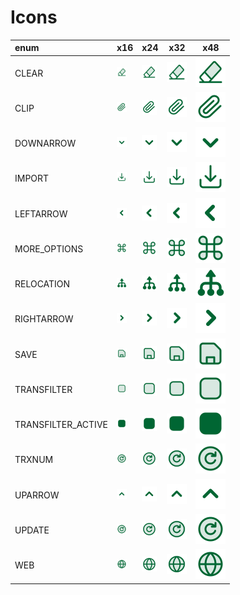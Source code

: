 # Icons

enum | x16 | x24 | x32 | x48
:-- | --- | --- | --- | ---
CLEAR | <img src="CLEAR.svg" width="16">  | <img src="CLEAR.svg" width="24">  | <img src="CLEAR.svg" width="32">  | <img src="CLEAR.svg" width="48"> 
CLIP | <img src="CLIP.svg" width="16">  | <img src="CLIP.svg" width="24">  | <img src="CLIP.svg" width="32">  | <img src="CLIP.svg" width="48"> 
DOWNARROW | <img src="DOWNARROW.svg" width="16">  | <img src="DOWNARROW.svg" width="24">  | <img src="DOWNARROW.svg" width="32">  | <img src="DOWNARROW.svg" width="48"> 
IMPORT | <img src="IMPORT.svg" width="16">  | <img src="IMPORT.svg" width="24">  | <img src="IMPORT.svg" width="32">  | <img src="IMPORT.svg" width="48"> 
LEFTARROW | <img src="LEFTARROW.svg" width="16">  | <img src="LEFTARROW.svg" width="24">  | <img src="LEFTARROW.svg" width="32">  | <img src="LEFTARROW.svg" width="48"> 
MORE_OPTIONS | <img src="MORE_OPTIONS.svg" width="16">  | <img src="MORE_OPTIONS.svg" width="24">  | <img src="MORE_OPTIONS.svg" width="32">  | <img src="MORE_OPTIONS.svg" width="48"> 
RELOCATION | <img src="RELOCATION.svg" width="16">  | <img src="RELOCATION.svg" width="24">  | <img src="RELOCATION.svg" width="32">  | <img src="RELOCATION.svg" width="48"> 
RIGHTARROW | <img src="RIGHTARROW.svg" width="16">  | <img src="RIGHTARROW.svg" width="24">  | <img src="RIGHTARROW.svg" width="32">  | <img src="RIGHTARROW.svg" width="48"> 
SAVE | <img src="SAVE.svg" width="16">  | <img src="SAVE.svg" width="24">  | <img src="SAVE.svg" width="32">  | <img src="SAVE.svg" width="48"> 
TRANSFILTER | <img src="TRANSFILTER.svg" width="16">  | <img src="TRANSFILTER.svg" width="24">  | <img src="TRANSFILTER.svg" width="32">  | <img src="TRANSFILTER.svg" width="48"> 
TRANSFILTER_ACTIVE | <img src="TRANSFILTER_ACTIVE.svg" width="16">  | <img src="TRANSFILTER_ACTIVE.svg" width="24">  | <img src="TRANSFILTER_ACTIVE.svg" width="32">  | <img src="TRANSFILTER_ACTIVE.svg" width="48"> 
TRXNUM | <img src="TRXNUM.svg" width="16">  | <img src="TRXNUM.svg" width="24">  | <img src="TRXNUM.svg" width="32">  | <img src="TRXNUM.svg" width="48"> 
UPARROW | <img src="UPARROW.svg" width="16">  | <img src="UPARROW.svg" width="24">  | <img src="UPARROW.svg" width="32">  | <img src="UPARROW.svg" width="48"> 
UPDATE | <img src="UPDATE.svg" width="16">  | <img src="UPDATE.svg" width="24">  | <img src="UPDATE.svg" width="32">  | <img src="UPDATE.svg" width="48"> 
WEB | <img src="WEB.svg" width="16">  | <img src="WEB.svg" width="24">  | <img src="WEB.svg" width="32">  | <img src="WEB.svg" width="48"> 
